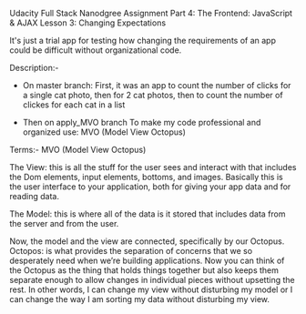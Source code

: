 Udacity Full Stack Nanodgree Assignment
Part 4: The Frontend: JavaScript & AJAX
Lesson 3: Changing Expectations

It's just a trial app for testing how changing the requirements of an app could be difficult without organizational code.

Description:-

* On master branch:
First, it was an app to count the number of clicks for a single cat photo,
then for 2 cat photos,
then to count the number of clickes for each cat in a list

* Then on apply_MVO branch
To make my code professional and organized use:
MVO (Model View Octopus)


Terms:-
MVO (Model View Octopus)

The View: this is all the stuff for the user sees and interact with that includes the Dom elements, input elements, bottoms, and images. Basically this is the user interface to your application, both for giving your app data and for reading data.

The Model: this is where all of the data is it stored that includes data from the server and from the user.

Now, the model and the view are connected, specifically by our Octopus.
Octopos: is what provides the separation of concerns that we so desperately need when we’re building applications. Now you can think of the Octopus as the thing that holds things together but also keeps them separate enough to allow changes in individual pieces without upsetting the rest. In other words, I can change my view without disturbing my model or I can change the way I am sorting my data without disturbing my view.


